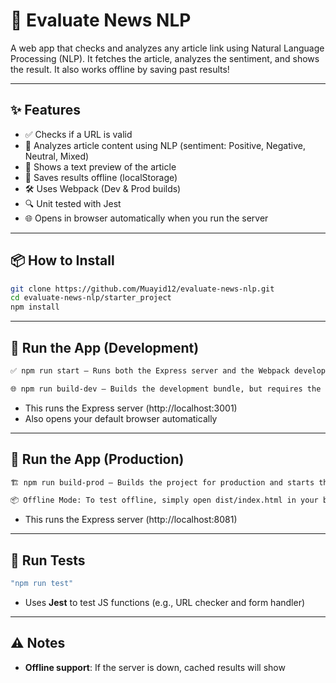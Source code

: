 # 📰 Evaluate News NLP

A web app that checks and analyzes any article link using Natural Language Processing (NLP). It fetches the article, analyzes the sentiment, and shows the result. It also works offline by saving past results!

---

## ✨ Features

- ✅ Checks if a URL is valid
- 🧠 Analyzes article content using NLP (sentiment: Positive, Negative, Neutral, Mixed)
- 🧾 Shows a text preview of the article
- 💾 Saves results offline (localStorage)
- 🛠 Uses Webpack (Dev & Prod builds)
- 🔍 Unit tested with Jest
- 🌐 Opens in browser automatically when you run the server

---

## 📦 How to Install

```bash
git clone https://github.com/Muayid12/evaluate-news-nlp.git
cd evaluate-news-nlp/starter_project
npm install
```

---

## 🚀 Run the App (Development)

```bash
✅ npm run start — Runs both the Express server and the Webpack development server together.

🌐 npm run build-dev — Builds the development bundle, but requires the Express server to be running for full functionality.
```

- This runs the Express server (http://localhost:3001)
- Also opens your default browser automatically

---

## 🚀 Run the App (Production)

```bash
🏗️ npm run build-prod — Builds the project for production and starts the Express server.

📦 Offline Mode: To test offline, simply open dist/index.html in your browser (after the build is complete).
```

- This runs the Express server (http://localhost:8081)

---

## 🧪 Run Tests

```bash
"npm run test"  
```

- Uses **Jest** to test JS functions (e.g., URL checker and form handler)

---


## ⚠️ Notes
- **Offline support**: If the server is down, cached results will show

